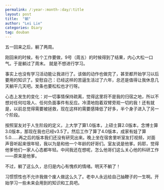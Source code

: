 ```yaml
---
permalink: /:year-:month-:day/:title
layout: post
title:  "躺"
author: "Lei Lie"
categories: Diary
tag: douban
---
```


五一回来之后，躺了两周。

刚回来的时候，有个工作要做，9号（周五）的时候得到了结果，内心大松一口气。于是躺过了周末。 就是不想进行学习。

事实上也没有学习活动能让我进行了。该做的动作也做完了，甚至都开始学习以后要用的知识了。安慰自己：已经这样的苦逼生活过了六年，总还是值得让我休息几天躺平几天吧。发条也要松松也才行呀。 

心态上发生的变化：对一切事情保持疏离，觉得这里将不是我的归宿之地，所以不想对任何垃圾人、任何负面事件有反应。冷漠地抱着双臂旁观一切的我！还有就是，以前总觉得需要被拯救，现在这样的需要感降低了好多，半个身子进入了另一个阶段。 

按照室友对于人生阶段的定义，上大学了算1.0版本，上硕士算2.0版本，念博士算3.0版本，那现在我也已经v3.5了。然后工作了算了4.0版本，成家有娃了算5.0……再之后的版本我们还没有研究出来。晚上坐在宿舍里听室友打视频，对面声音听起来很年轻，我以为是和他一个年龄的好哥们。室友说是他爹。妈耶，觉得他爹他们一家人心态都年轻。中间我还在想呢，怎么他哥们这么关心他的科研工作——原来是他爹。 

不过，躺了这么久，总归是内心有愧疚的情绪。明天不躺了！

习惯惯性也不允许我做个废人做这么久了。老中人永远给自己抽鞭子的一生啊。开始学习一些未来会用到的知识和工具吧。
